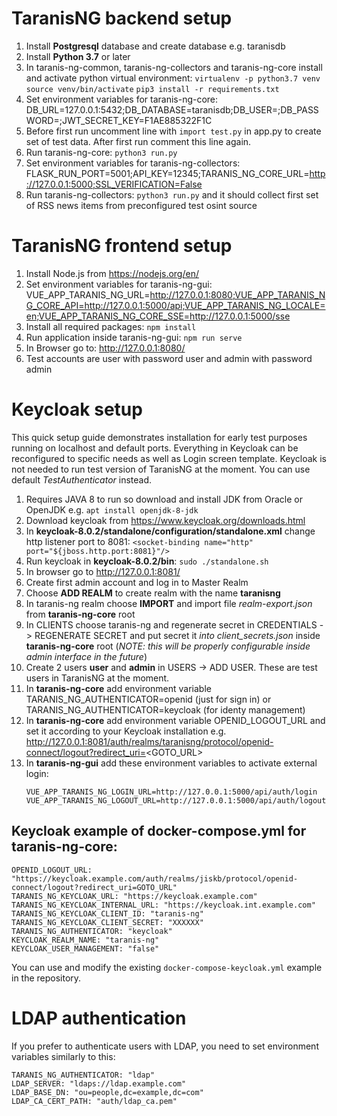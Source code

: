 # **TaranisNG backend setup**
1. Install **Postgresql** database and create database e.g. taranisdb
2. Install **Python 3.7** or later
3. In taranis-ng-common, taranis-ng-collectors and taranis-ng-core install and activate python virtual environment:
    `virtualenv -p python3.7 venv`
    `source venv/bin/activate`
    `pip3 install -r requirements.txt`
4. Set environment variables for taranis-ng-core:
    DB_URL=127.0.0.1:5432;DB_DATABASE=taranisdb;DB_USER=<YOUR-DB-USER>;DB_PASSWORD=<YOUR-DB-USER-PASSWORD>;JWT_SECRET_KEY=F1AE885322F1C
5. Before first run uncomment line with `import test.py` in app.py to create set of test data. After first run comment this line again.
6. Run taranis-ng-core: `python3 run.py`
7. Set environment variables for taranis-ng-collectors:
    FLASK_RUN_PORT=5001;API_KEY=12345;TARANIS_NG_CORE_URL=http://127.0.0.1:5000;SSL_VERIFICATION=False
8. Run taranis-ng-collectors: `python3 run.py` and it should collect first set of RSS news items from preconfigured test osint source

# **TaranisNG frontend setup**
1. Install Node.js from https://nodejs.org/en/
1. Set environment variables for taranis-ng-gui:
    VUE_APP_TARANIS_NG_URL=http://127.0.0.1:8080;VUE_APP_TARANIS_NG_CORE_API=http://127.0.0.1:5000/api;VUE_APP_TARANIS_NG_LOCALE=en;VUE_APP_TARANIS_NG_CORE_SSE=http://127.0.0.1:5000/sse
3. Install all required packages: `npm install`
4. Run application inside taranis-ng-gui: `npm run serve`
5. In Browser go to: http://127.0.0.1:8080/
6. Test accounts are user with password user and admin with password admin

# **Keycloak setup**
This quick setup guide demonstrates installation for early test purposes running on localhost and default ports. Everything in Keycloak can be reconfigured to specific needs as well as Login screen template.
Keycloak is not needed to run test version of TaranisNG at the moment. You can use default _TestAuthenticator_ instead.
1. Requires JAVA 8 to run so download and install JDK from Oracle or OpenJDK e.g. `apt install openjdk-8-jdk`
2. Download keycloak from https://www.keycloak.org/downloads.html
3. In **keycloak-8.0.2/standalone/configuration/standalone.xml** change http listener port to 8081: `<socket-binding name="http" port="${jboss.http.port:8081}"/>`
4. Run keycloak in **keycloak-8.0.2/bin**: `sudo ./standalone.sh`
5. In browser go to http://127.0.0.1:8081/
6. Create first admin account and log in to Master Realm
7. Choose **ADD REALM** to create realm with the name **taranisng**
8. In taranis-ng realm choose **IMPORT** and import file _realm-export.json_ from **taranis-ng-core** root
9. In CLIENTS choose taranis-ng and regenerate secret in CREDENTIALS -> REGENERATE SECRET and put secret it _into client_secrets.json_ inside **taranis-ng-core** root (_NOTE: this will be properly configurable inside admin interface in the future_) 
10. Create 2 users **user** and **admin** in USERS -> ADD USER. These are test users in TaranisNG at the moment.
11. In **taranis-ng-core** add environment variable TARANIS_NG_AUTHENTICATOR=openid (just for sign in) or TARANIS_NG_AUTHENTICATOR=keycloak (for identy management)
12. In **taranis-ng-core** add environment variable OPENID_LOGOUT_URL and set it according to your Keycloak installation e.g. http://127.0.0.1:8081/auth/realms/taranisng/protocol/openid-connect/logout?redirect_uri=<GOTO_URL>
13. In **taranis-ng-gui** add these environment variables to activate external login:
    ```
    VUE_APP_TARANIS_NG_LOGIN_URL=http://127.0.0.1:5000/api/auth/login
    VUE_APP_TARANIS_NG_LOGOUT_URL=http://127.0.0.1:5000/api/auth/logout
    ```

## Keycloak example of docker-compose.yml for taranis-ng-core:
```
OPENID_LOGOUT_URL: "https://keycloak.example.com/auth/realms/jiskb/protocol/openid-connect/logout?redirect_uri=GOTO_URL"
TARANIS_NG_KEYCLOAK_URL: "https://keycloak.example.com"
TARANIS_NG_KEYCLOAK_INTERNAL_URL: "https://keycloak.int.example.com"
TARANIS_NG_KEYCLOAK_CLIENT_ID: "taranis-ng"
TARANIS_NG_KEYCLOAK_CLIENT_SECRET: "XXXXXX"
TARANIS_NG_AUTHENTICATOR: "keycloak"
KEYCLOAK_REALM_NAME: "taranis-ng"
KEYCLOAK_USER_MANAGEMENT: "false"
```

You can use and modify the existing `docker-compose-keycloak.yml` example in the repository.

# **LDAP authentication**
If you prefer to authenticate users with LDAP, you need to set environment variables similarly to this:
```
TARANIS_NG_AUTHENTICATOR: "ldap"
LDAP_SERVER: "ldaps://ldap.example.com"
LDAP_BASE_DN: "ou=people,dc=example,dc=com"
LDAP_CA_CERT_PATH: "auth/ldap_ca.pem"
```
